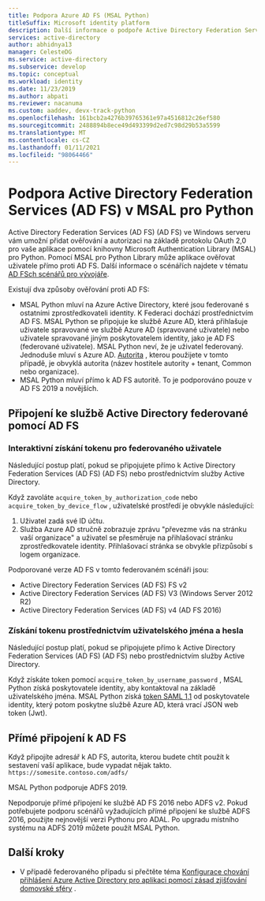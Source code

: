```yaml
---
title: Podpora Azure AD FS (MSAL Python)
titleSuffix: Microsoft identity platform
description: Další informace o podpoře Active Directory Federation Services (AD FS) (AD FS) v knihovně Microsoft Authentication Library for Python
services: active-directory
author: abhidnya13
manager: CelesteDG
ms.service: active-directory
ms.subservice: develop
ms.topic: conceptual
ms.workload: identity
ms.date: 11/23/2019
ms.author: abpati
ms.reviewer: nacanuma
ms.custom: aaddev, devx-track-python
ms.openlocfilehash: 161bcb2a4276b39765361e97a4516812c26ef580
ms.sourcegitcommit: 2488894b8ece49d493399d2ed7c98d29b53a5599
ms.translationtype: MT
ms.contentlocale: cs-CZ
ms.lasthandoff: 01/11/2021
ms.locfileid: "98064466"
---
```

# <a name="active-directory-federation-services-support-in-msal-for-python"></a>Podpora Active Directory Federation Services (AD FS) v MSAL pro Python

Active Directory Federation Services (AD FS) (AD FS) ve Windows serveru vám umožní přidat ověřování a autorizaci na základě protokolu OAuth 2,0 pro vaše aplikace pomocí knihovny Microsoft Authentication Library (MSAL) pro Python. Pomocí MSAL pro Python Library může aplikace ověřovat uživatele přímo proti AD FS. Další informace o scénářích najdete v tématu [AD FSch scénářů pro vývojáře](/windows-server/identity/ad-fs/ad-fs-development).

Existují dva způsoby ověřování proti AD FS:

- MSAL Python mluví na Azure Active Directory, které jsou federované s ostatními zprostředkovateli identity. K Federaci dochází prostřednictvím AD FS. MSAL Python se připojuje ke službě Azure AD, která přihlašuje uživatele spravované ve službě Azure AD (spravované uživatele) nebo uživatele spravované jiným poskytovatelem identity, jako je AD FS (federované uživatele). MSAL Python neví, že je uživatel federovaný. Jednoduše mluví s Azure AD. [Autorita](msal-client-application-configuration.md#authority) , kterou použijete v tomto případě, je obvyklá autorita (název hostitele autority + tenant, Common nebo organizace).
- MSAL Python mluví přímo k AD FS autoritě. To je podporováno pouze v AD FS 2019 a novějších.

## <a name="connect-to-active-directory-federated-with-ad-fs"></a>Připojení ke službě Active Directory federované pomocí AD FS

### <a name="acquire-a-token-interactively-for-a-federated-user"></a>Interaktivní získání tokenu pro federovaného uživatele

Následující postup platí, pokud se připojujete přímo k Active Directory Federation Services (AD FS) (AD FS) nebo prostřednictvím služby Active Directory.

Když zavoláte `acquire_token_by_authorization_code` nebo `acquire_token_by_device_flow` , uživatelské prostředí je obvykle následující:

1. Uživatel zadá své ID účtu.
2. Služba Azure AD stručně zobrazuje zprávu "převezme vás na stránku vaší organizace" a uživatel se přesměruje na přihlašovací stránku zprostředkovatele identity. Přihlašovací stránka se obvykle přizpůsobí s logem organizace.

Podporované verze AD FS v tomto federovaném scénáři jsou:
- Active Directory Federation Services (AD FS) FS v2
- Active Directory Federation Services (AD FS) V3 (Windows Server 2012 R2)
- Active Directory Federation Services (AD FS) v4 (AD FS 2016)

### <a name="acquire-a-token-via-username-and-password"></a>Získání tokenu prostřednictvím uživatelského jména a hesla

Následující postup platí, pokud se připojujete přímo k Active Directory Federation Services (AD FS) (AD FS) nebo prostřednictvím služby Active Directory.

Když získáte token pomocí `acquire_token_by_username_password` , MSAL Python získá poskytovatele identity, aby kontaktoval na základě uživatelského jména. MSAL Python získá [token SAML 1,1](reference-saml-tokens.md) od poskytovatele identity, který potom poskytne službě Azure AD, která vrací JSON web token (Jwt).

## <a name="connecting-directly-to-ad-fs"></a>Přímé připojení k AD FS

Když připojíte adresář k AD FS, autorita, kterou budete chtít použít k sestavení vaší aplikace, bude vypadat nějak takto. `https://somesite.contoso.com/adfs/`

MSAL Python podporuje ADFS 2019.

Nepodporuje přímé připojení ke službě AD FS 2016 nebo ADFS v2. Pokud potřebujete podporu scénářů vyžadujících přímé připojení ke službě ADFS 2016, použijte nejnovější verzi Pythonu pro ADAL. Po upgradu místního systému na ADFS 2019 můžete použít MSAL Python.

## <a name="next-steps"></a>Další kroky

- V případě federovaného případu si přečtěte téma [Konfigurace chování přihlášení Azure Active Directory pro aplikaci pomocí zásad zjišťování domovské sféry](../manage-apps/configure-authentication-for-federated-users-portal.md) .
